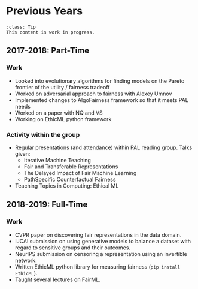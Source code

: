 # Previous Years

```{admonition} WIP
:class: Tip
This content is work in progress.
```

## 2017-2018: Part-Time

### Work

- Looked into evolutionary algorithms for finding models on the Pareto frontier of the utility / fairness trade­off
- Worked on adversarial approach to fairness with Alexey Umnov
- Implemented changes to AlgoFairness framework so that it meets PAL needs
- Worked on a paper with NQ and VS
- Working on EthicML python framework

### Activity within the group

- Regular presentations (and attendance) within PAL reading group. Talks given:­
  - Iterative Machine Teaching
  - Fair and Transferable Representations
  - The Delayed Impact of Fair Machine Learning
  - Path­Specific Counterfactual Fairness
- Teaching Topics in Computing: Ethical ML

## 2018-2019: Full-Time

### Work

- CVPR paper on discovering fair representations in the data domain.
- IJCAI submission on using generative models to balance a dataset with regard to
  sensitive groups and their outcomes.
- NeurIPS submission on censoring a representation using an invertible network.
- Written EthicML python library for measuring fairness (`pip install EthicML`).
- Taught several lectures on FairML.
